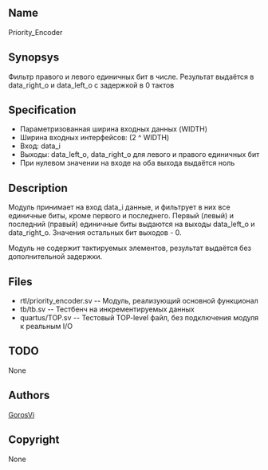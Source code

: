 Name
----

Priority_Encoder


Synopsys
--------

Фильтр правого и левого единичных бит в числе. Результат выдаётся
в data_right_o и data_left_o с задержкой в 0 тактов


Specification
-------------

* Параметризованная ширина входных данных (WIDTH)
* Ширина входных интерфейсов: (2 ^ WIDTH)
* Вход: data_i
* Выходы: data_left_o, data_right_o для левого и правого единичных
   бит
* При нулевом значении на входе на оба выхода выдаётся ноль


Description
-----------

Модуль принимает на вход data_i данные, и фильтрует в них все
единичные биты, кроме первого и последнего. Первый (левый) и
последний (правый) единичные биты выдаются на выходы data_left_o и
data_right_o. Значения остальных бит выходов - 0.

Модуль не содержит тактируемых элементов, результат выдаётся без
дополнительной задержки.


Files
-----

* rtl/priority_encoder.sv  --  Модуль, реализующий основной функционал
* tb/tb.sv                 --  Тестбенч на инкрементируемых данных
* quartus/TOP.sv           --  Тестовый TOP-level файл, без подключения модуля к реальным I/O

TODO
----

None


Authors
-------

[GorosVi](https://github.com/GorosVi)


Copyright
---------

None
